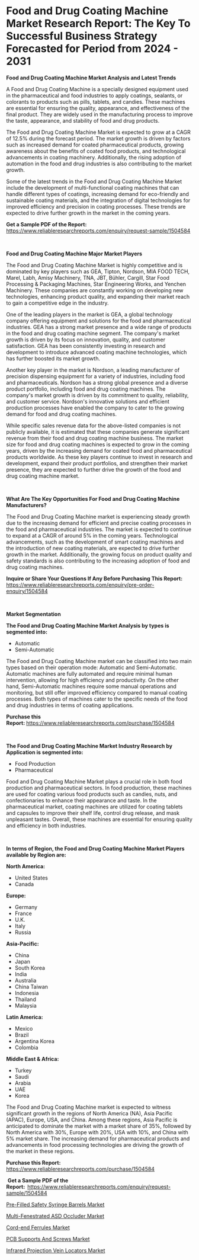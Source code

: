<p><h1>Food and Drug Coating Machine Market Research Report: The Key To Successful Business Strategy Forecasted for Period from 2024 - 2031</h1></p><p><strong>Food and Drug Coating Machine Market Analysis and Latest Trends</strong></p>
<p><p>A Food and Drug Coating Machine is a specially designed equipment used in the pharmaceutical and food industries to apply coatings, sealants, or colorants to products such as pills, tablets, and candies. These machines are essential for ensuring the quality, appearance, and effectiveness of the final product. They are widely used in the manufacturing process to improve the taste, appearance, and stability of food and drug products.</p><p>The Food and Drug Coating Machine Market is expected to grow at a CAGR of 12.5% during the forecast period. The market growth is driven by factors such as increased demand for coated pharmaceutical products, growing awareness about the benefits of coated food products, and technological advancements in coating machinery. Additionally, the rising adoption of automation in the food and drug industries is also contributing to the market growth.</p><p>Some of the latest trends in the Food and Drug Coating Machine Market include the development of multi-functional coating machines that can handle different types of coatings, increasing demand for eco-friendly and sustainable coating materials, and the integration of digital technologies for improved efficiency and precision in coating processes. These trends are expected to drive further growth in the market in the coming years.</p></p>
<p><strong>Get a Sample PDF of the Report:&nbsp;</strong> <a href="https://www.reliableresearchreports.com/enquiry/request-sample/1504584">https://www.reliableresearchreports.com/enquiry/request-sample/1504584</a></p>
<p>&nbsp;</p>
<p><strong>Food and Drug Coating Machine Major Market Players</strong></p>
<p><p>The Food and Drug Coating Machine Market is highly competitive and is dominated by key players such as GEA, Tipton, Nordson, MIA FOOD TECH, Marel, Labh, Amisy Machinery, TNA, JBT, Bühler, Cargill, Star Food Processing & Packaging Machines, Star Engineering Works, and Yenchen Machinery. These companies are constantly working on developing new technologies, enhancing product quality, and expanding their market reach to gain a competitive edge in the industry.</p><p>One of the leading players in the market is GEA, a global technology company offering equipment and solutions for the food and pharmaceutical industries. GEA has a strong market presence and a wide range of products in the food and drug coating machine segment. The company's market growth is driven by its focus on innovation, quality, and customer satisfaction. GEA has been consistently investing in research and development to introduce advanced coating machine technologies, which has further boosted its market growth.</p><p>Another key player in the market is Nordson, a leading manufacturer of precision dispensing equipment for a variety of industries, including food and pharmaceuticals. Nordson has a strong global presence and a diverse product portfolio, including food and drug coating machines. The company's market growth is driven by its commitment to quality, reliability, and customer service. Nordson's innovative solutions and efficient production processes have enabled the company to cater to the growing demand for food and drug coating machines.</p><p>While specific sales revenue data for the above-listed companies is not publicly available, it is estimated that these companies generate significant revenue from their food and drug coating machine business. The market size for food and drug coating machines is expected to grow in the coming years, driven by the increasing demand for coated food and pharmaceutical products worldwide. As these key players continue to invest in research and development, expand their product portfolios, and strengthen their market presence, they are expected to further drive the growth of the food and drug coating machine market.</p></p>
<p>&nbsp;</p>
<p><strong>What Are The Key Opportunities For Food and Drug Coating Machine Manufacturers?</strong></p>
<p><p>The Food and Drug Coating Machine market is experiencing steady growth due to the increasing demand for efficient and precise coating processes in the food and pharmaceutical industries. The market is expected to continue to expand at a CAGR of around 5% in the coming years. Technological advancements, such as the development of smart coating machines and the introduction of new coating materials, are expected to drive further growth in the market. Additionally, the growing focus on product quality and safety standards is also contributing to the increasing adoption of food and drug coating machines.</p></p>
<p><strong>Inquire or Share Your Questions If Any Before Purchasing This Report:</strong> <a href="https://www.reliableresearchreports.com/enquiry/pre-order-enquiry/1504584">https://www.reliableresearchreports.com/enquiry/pre-order-enquiry/1504584</a></p>
<p>&nbsp;</p>
<p><strong>Market Segmentation</strong></p>
<p><strong>The Food and Drug Coating Machine Market Analysis by types is segmented into:</strong></p>
<p><ul><li>Automatic</li><li>Semi-Automatic</li></ul></p>
<p><p>The Food and Drug Coating Machine market can be classified into two main types based on their operation mode: Automatic and Semi-Automatic. Automatic machines are fully automated and require minimal human intervention, allowing for high efficiency and productivity. On the other hand, Semi-Automatic machines require some manual operations and monitoring, but still offer improved efficiency compared to manual coating processes. Both types of machines cater to the specific needs of the food and drug industries in terms of coating applications.</p></p>
<p><strong>Purchase this Report:&nbsp;</strong><a href="https://www.reliableresearchreports.com/purchase/1504584">https://www.reliableresearchreports.com/purchase/1504584</a></p>
<p>&nbsp;</p>
<p><strong>The Food and Drug Coating Machine Market Industry Research by Application is segmented into:</strong></p>
<p><ul><li>Food Production</li><li>Pharmaceutical</li></ul></p>
<p><p>Food and Drug Coating Machine Market plays a crucial role in both food production and pharmaceutical sectors. In food production, these machines are used for coating various food products such as candies, nuts, and confectionaries to enhance their appearance and taste. In the pharmaceutical market, coating machines are utilized for coating tablets and capsules to improve their shelf life, control drug release, and mask unpleasant tastes. Overall, these machines are essential for ensuring quality and efficiency in both industries.</p></p>
<p>&nbsp;</p>
<p><strong>In terms of Region, the Food and Drug Coating Machine Market Players available by Region are:</strong></p>
<p>
    <p> <strong> North America: </strong>
        <ul>
            <li>United States</li>
            <li>Canada</li>
        </ul>
        </p> 
    <p> <strong> Europe: </strong>
        <ul>
            <li>Germany</li>
            <li>France</li>
            <li>U.K.</li>
            <li>Italy</li>
            <li>Russia</li>
        </ul>
        </p> 
    <p> <strong> Asia-Pacific: </strong>
        <ul>
            <li>China</li>
            <li>Japan</li>
            <li>South Korea</li>
            <li>India</li>
            <li>Australia</li>
            <li>China Taiwan</li>
            <li>Indonesia</li>
            <li>Thailand</li>
            <li>Malaysia</li>
        </ul>
        </p> 
    <p> <strong> Latin America: </strong>
        <ul>
            <li>Mexico</li>
            <li>Brazil</li>
            <li>Argentina Korea</li>
            <li>Colombia</li>
        </ul>
        </p> 
    <p> <strong> Middle East & Africa: </strong>
        <ul>
            <li>Turkey</li>
            <li>Saudi</li>
            <li>Arabia</li>
            <li>UAE</li>
            <li>Korea</li>
        </ul>
    </p>
    </p>
<p><p>The Food and Drug Coating Machine market is expected to witness significant growth in the regions of North America (NA), Asia Pacific (APAC), Europe, USA, and China. Among these regions, Asia Pacific is anticipated to dominate the market with a market share of 35%, followed by North America with 30%, Europe with 20%, USA with 10%, and China with 5% market share. The increasing demand for pharmaceutical products and advancements in food processing technologies are driving the growth of the market in these regions.</p></p>
<p><strong>Purchase this Report: </strong><a href="https://www.reliableresearchreports.com/purchase/1504584">https://www.reliableresearchreports.com/purchase/1504584</a></p>
<p>&nbsp;<strong>Get a Sample PDF of the Report:&nbsp;&nbsp;</strong><a href="https://www.reliableresearchreports.com/enquiry/request-sample/1504584">https://www.reliableresearchreports.com/enquiry/request-sample/1504584</a></p>
<p><strong></strong></p>
<p><p><a href="https://medium.com/@karleeprice2004/pre-filled-safety-syringe-barrels-market-exploring-market-share-market-trends-and-future-growth-3ad97211426a">Pre-Filled Safety Syringe Barrels Market</a></p><p><a href="https://medium.com/@evertkohler82/multi-fenestrated-asd-occluder-market-exploring-market-share-market-trends-and-future-growth-443cd695885f">Multi-Fenestrated ASD Occluder Market</a></p><p><a href="https://github.com/julyju69/Market-Research-Report-List-1/blob/main/cord-end-ferrules-market.md">Cord-end Ferrules Market</a></p><p><a href="https://github.com/gdfhhhj/Market-Research-Report-List-3/blob/main/pcb-supports-and-screws-market.md">PCB Supports And Screws Market</a></p><p><a href="https://medium.com/@karleeprice2004/infrared-projection-vein-locators-market-furnishes-information-on-market-share-market-trends-and-538bff0aed77">Infrared Projection Vein Locators Market</a></p></p>